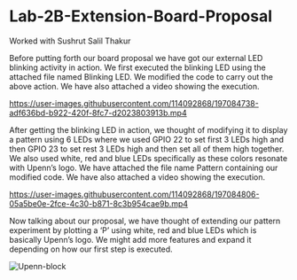 # Lab-2B-Extension-Board-Proposal

Worked with Sushrut Salil Thakur

Before putting forth our board proposal we have got our external LED blinking activity in action. We first executed the blinking LED using the attached file named Blinking LED. We modified the code to carry out the above action. We have also attached a video showing the execution.

https://user-images.githubusercontent.com/114092868/197084738-adf636bd-b922-420f-8fc7-d2023803913b.mp4


After getting the blinking LED in action, we thought of modifying it to display a pattern using 6 LEDs where we used GPIO 22 to set first 3 LEDs high and then GPIO 23 to set rest 3 LEDs high and then set all of them high together. We also used white, red and blue LEDs specifically as these colors resonate with Upenn’s logo. We have attached the file name Pattern containing our modified code. We have also attached a video showing the execution. 

https://user-images.githubusercontent.com/114092868/197084806-05a5be0e-2fce-4c30-b871-8c3b954cae9b.mp4

Now talking about our proposal, we have thought of extending our pattern experiment by plotting a ‘P’ using white, red and blue LEDs which is basically Upenn’s logo. We might add more features and expand it depending on how our first step is executed.


![Upenn-block](https://user-images.githubusercontent.com/114092868/197084935-f0e1852b-deaa-4ca4-832e-d10311737476.png)


